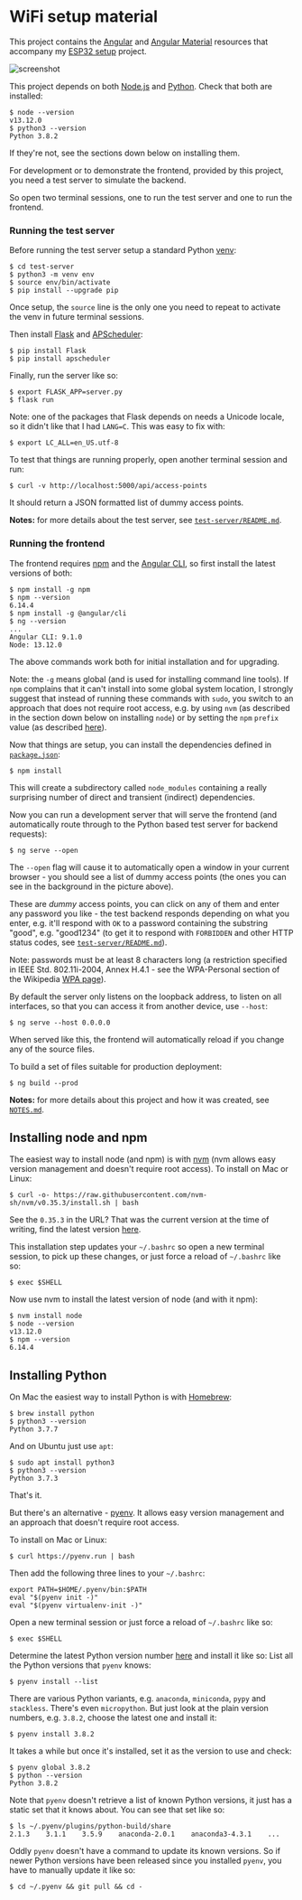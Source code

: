 WiFi setup material
===================

This project contains the [Angular](https://angular.io/) and [Angular Material](https://material.angular.io/guide/getting-started) resources that accompany my [ESP32 setup](https://github.com/george-hawkins/esp32-setup) project.

![screenshot](screenshot.png)

This project depends on both [Node.js](https://nodejs.org/en/about/) and [Python](https://www.python.org/). Check that both are installed:

    $ node --version
    v13.12.0
    $ python3 --version
    Python 3.8.2

If they're not, see the sections down below on installing them.

For development or to demonstrate the frontend, provided by this project, you need a test server to simulate the backend.

So open two terminal sessions, one to run the test server and one to run the frontend.

### Running the test server

Before running the test server setup a standard Python [venv](https://docs.python.org/3/tutorial/venv.html):

    $ cd test-server
    $ python3 -m venv env
    $ source env/bin/activate
    $ pip install --upgrade pip

Once setup, the `source` line is the only one you need to repeat to activate the venv in future terminal sessions.

Then install [Flask](https://flask.palletsprojects.com/) and [APScheduler](https://apscheduler.readthedocs.io/en/stable/userguide.html):

    $ pip install Flask
    $ pip install apscheduler

Finally, run the server like so:

    $ export FLASK_APP=server.py
    $ flask run

Note: one of the packages that Flask depends on needs a Unicode locale, so it didn't like that I had `LANG=C`. This was easy to fix with:

    $ export LC_ALL=en_US.utf-8

To test that things are running properly, open another terminal session and run:

    $ curl -v http://localhost:5000/api/access-points

It should return a JSON formatted list of dummy access points.

**Notes:** for more details about the test server, see [`test-server/README.md`](test-server/README.md).

### Running the frontend

The frontend requires [npm](https://en.wikipedia.org/wiki/Npm_(software)) and the [Angular CLI](https://cli.angular.io/), so first install the latest versions of both:

    $ npm install -g npm
    $ npm --version
    6.14.4
    $ npm install -g @angular/cli
    $ ng --version
    ...
    Angular CLI: 9.1.0
    Node: 13.12.0

The above commands work both for initial installation and for upgrading.

Note: the `-g` means global (and is used for installing command line tools). If `npm` complains that it can't install into some global system location, I strongly suggest that instead of running these commands with `sudo`, you switch to an approach that does not require root access, e.g. by using `nvm` (as described in the section down below on installing `node`) or by setting the `npm` `prefix` value (as described [here](https://github.com/sindresorhus/guides/blob/master/npm-global-without-sudo.md)).

Now that things are setup, you can install the dependencies defined in [`package.json`](package.json):

    $ npm install

This will create a subdirectory called `node_modules` containing a really surprising number of direct and transient (indirect) dependencies.

Now you can run a development server that will serve the frontend (and automatically route through to the Python based test server for backend requests):

    $ ng serve --open

The `--open` flag will cause it to automatically open a window in your current browser - you should see a list of dummy access points (the ones you can see in the background in the picture above).

These are _dummy_ access points, you can click on any of them and enter any password you like - the test backend responds depending on what you enter, e.g. it'll respond with `OK` to a password containing the substring "good", e.g. "good1234" (to get it to respond with `FORBIDDEN` and other HTTP status codes, see [`test-server/README.md`](test-server/README.md)).

Note: passwords must be at least 8 characters long (a restriction specified in IEEE Std. 802.11i-2004, Annex H.4.1 - see the WPA-Personal section of the Wikipedia [WPA page](https://en.wikipedia.org/wiki/Wi-Fi_Protected_Access)).

By default the server only listens on the loopback address, to listen on all interfaces, so that you can access it from another device, use `--host`:

    $ ng serve --host 0.0.0.0

When served like this, the frontend will automatically reload if you change any of the source files.

To build a set of files suitable for production deployment:

    $ ng build --prod

**Notes:** for more details about this project and how it was created, see [`NOTES.md`](NOTES.md).

Installing node and npm
-----------------------

The easiest way to install node (and npm) is with [nvm](https://github.com/nvm-sh/nvm) (nvm allows easy version management and doesn't require root access). To install on Mac or Linux:

    $ curl -o- https://raw.githubusercontent.com/nvm-sh/nvm/v0.35.3/install.sh | bash

See the `0.35.3` in the URL? That was the current version at the time of writing, find the latest version [here](https://github.com/nvm-sh/nvm/tags).

This installation step updates your `~/.bashrc` so open a new terminal session, to pick up these changes,  or just force a reload of `~/.bashrc` like so:

    $ exec $SHELL

Now use nvm to install the latest version of node (and with it npm):

    $ nvm install node
    $ node --version
    v13.12.0
    $ npm --version
    6.14.4

Installing Python
-----------------

On Mac the easiest way to install Python is with [Homebrew](https://brew.sh/):

    $ brew install python
    $ python3 --version
    Python 3.7.7

And on Ubuntu just use `apt`:

    $ sudo apt install python3
    $ python3 --version
    Python 3.7.3

That's it.

But there's an alternative - [pyenv](https://github.com/pyenv/pyenv). It allows easy version management and an approach that doesn't require root access.

To install on Mac or Linux:

    $ curl https://pyenv.run | bash

Then add the following three lines to your `~/.bashrc`:

    export PATH=$HOME/.pyenv/bin:$PATH
    eval "$(pyenv init -)"
    eval "$(pyenv virtualenv-init -)"

Open a new terminal session or just force a reload of `~/.bashrc` like so:

    $ exec $SHELL

Determine the latest Python version number [here](https://www.python.org/downloads/) and install it like so:
List all the Python versions that `pyenv` knows:

    $ pyenv install --list

There are various Python variants, e.g. `anaconda`, `miniconda`, `pypy` and `stackless`. There's even `micropython`. But just look at the plain version numbers, e.g. `3.8.2`, choose the latest one and install it:

    $ pyenv install 3.8.2

It takes a while but once it's installed, set it as the version to use and check:

    $ pyenv global 3.8.2
    $ python --version
    Python 3.8.2

Note that `pyenv` doesn't retrieve a list of known Python versions, it just has a static set that it knows about. You can see that set like so:

    $ ls ~/.pyenv/plugins/python-build/share
    2.1.3    3.1.1    3.5.9    anaconda-2.0.1    anaconda3-4.3.1    ...

Oddly `pyenv` doesn't have a command to update its known versions. So if newer Python versions have been released since you installed `pyenv`, you have to manually update it like so:

    $ cd ~/.pyenv && git pull && cd -
